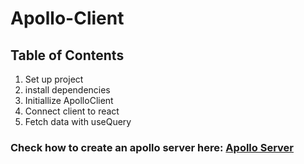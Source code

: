 # Apollo-Client
## Table of Contents
1. Set up project
1. install dependencies
1. Initiallize ApolloClient
1. Connect client to react
1. Fetch data with useQuery

### Check how to create an apollo server here: [Apollo Server](#)
